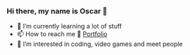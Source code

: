 ### Hi there, my name is Oscar 👋

- 🌱 I’m currently learning a lot of stuff 
- 📫 How to reach me 🚀 [Portfolio](https://osdiazl.cl/)<br>
- 🤔 I’m interested in coding, video games and meet people

<!--
**Osc4rrr/osc4rrr** is a ✨ _special_ ✨ repository because its `README.md` (this file) appears on your GitHub profile.

Here are some ideas to get you started:

- 🔭 I’m currently working on ...
- 🌱 I’m currently learning ...
- 👯 I’m looking to collaborate on ...
- 🤔 I’m looking for help with ...
- 💬 Ask me about ...
- 📫 How to reach me: ...
- 😄 Pronouns: ...
- ⚡ Fun fact: ...
-->
